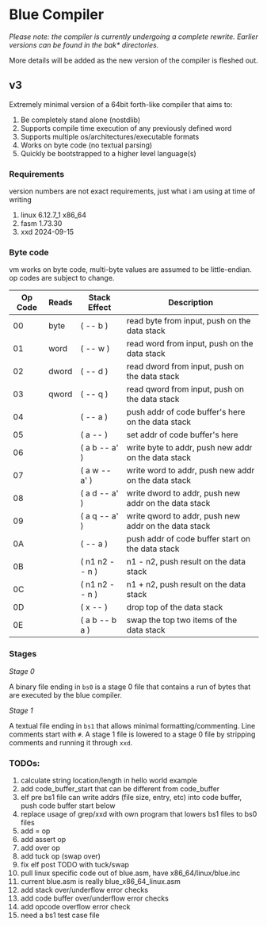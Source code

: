 # Blue Compiler

_Please note: the compiler is currently undergoing a complete rewrite. Earlier versions can be found in the bak* directories._

More details will be added as the new version of the compiler is fleshed out.

## v3

Extremely minimal version of a 64bit forth-like compiler that aims to:

1. Be completely stand alone (nostdlib)
1. Supports compile time execution of any previously defined word
1. Supports multiple os/architectures/executable formats
1. Works on byte code (no textual parsing)
1. Quickly be bootstrapped to a higher level language(s)

### Requirements

version numbers are not exact requirements, just what i am using at time of writing

1. linux 6.12.7_1 x86_64
1. fasm 1.73.30
1. xxd 2024-09-15

### Byte code

vm works on byte code, multi-byte values are assumed to be little-endian. op codes are subject to change.

| Op Code | Reads | Stack Effect | Description |
|----|----|----|----|
| 00 | byte | ( -- b ) | read byte from input, push on the data stack |
| 01 | word | ( -- w ) | read word from input, push on the data stack |
| 02 | dword | ( -- d ) | read dword from input, push on the data stack |
| 03 | qword | ( -- q ) | read qword from input, push on the data stack |
| 04 | | ( -- a ) | push addr of code buffer's here on the data stack |
| 05 | | ( a -- ) | set addr of code buffer's here |
| 06 | | ( a b -- a' ) | write byte to addr, push new addr on the data stack |
| 07 | | ( a w -- a' ) | write word to addr, push new addr on the data stack |
| 08 | | ( a d -- a' ) | write dword to addr, push new addr on the data stack |
| 09 | | ( a q -- a' ) | write qword to addr, push new addr on the data stack |
| 0A | | ( -- a ) | push addr of code buffer start on the data stack |
| 0B | | ( n1 n2 -- n ) | n1 - n2, push result on the data stack |
| 0C | | ( n1 n2 -- n ) | n1 + n2, push result on the data stack |
| 0D | | ( x -- ) | drop top of the data stack |
| 0E | | ( a b -- b a ) | swap the top two items of the data stack |

### Stages

_Stage 0_

A binary file ending in `bs0` is a stage 0 file that contains a run of bytes that are executed by the blue
compiler.

_Stage 1_

A textual file ending in `bs1` that allows minimal formatting/commenting. Line comments start with `#`. A stage 1
file is lowered to a stage 0 file by stripping comments and running it through `xxd`.

### TODOs:

1. calculate string location/length in hello world example
1. add code_buffer_start that can be different from code_buffer
1. elf pre bs1 file can write addrs (file size, entry, etc) into code buffer, push code buffer start below
1. replace usage of grep/xxd with own program that lowers bs1 files to bs0 files
1. add = op
1. add assert op
1. add over op
1. add tuck op (swap over)
1. fix elf post TODO with tuck/swap
1. pull linux specific code out of blue.asm, have x86_64/linux/blue.inc
1. current blue.asm is really blue_x86_64_linux.asm
1. add stack over/underflow error checks
1. add code buffer over/underflow error checks
1. add opcode overflow error check
1. need a bs1 test case file
